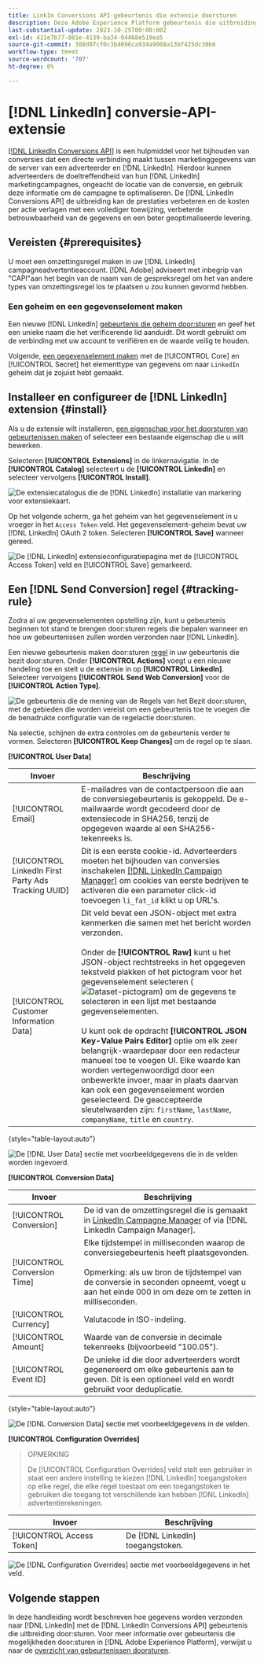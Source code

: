 ```yaml
---
title: LinkIn Conversions API-gebeurtenis die extensie doorsturen
description: Deze Adobe Experience Platform gebeurtenis die uitbreiding door:sturen staat u toe om de prestaties van uw LinkedIn marketing campagne te meten.
last-substantial-update: 2023-10-25T00:00:00Z
exl-id: 411e7b77-081e-4139-ba34-04468e519ea5
source-git-commit: 308d07cf0c3b4096ca934a9008a13bf425dc30b6
workflow-type: tm+mt
source-wordcount: '707'
ht-degree: 0%

---
```


# [!DNL LinkedIn] conversie-API-extensie

[[!DNL LinkedIn Conversions API]](https://learn.microsoft.com/en-us/linkedin/marketing/integrations/ads-reporting/conversions-api) is een hulpmiddel voor het bijhouden van conversies dat een directe verbinding maakt tussen marketinggegevens van de server van een adverteerder en [!DNL LinkedIn]. Hierdoor kunnen adverteerders de doeltreffendheid van hun [!DNL LinkedIn] marketingcampagnes, ongeacht de locatie van de conversie, en gebruik deze informatie om de campagne te optimaliseren. De [!DNL LinkedIn Conversions API] de uitbreiding kan de prestaties verbeteren en de kosten per actie verlagen met een vollediger toewijzing, verbeterde betrouwbaarheid van de gegevens en een beter geoptimaliseerde levering.

## Vereisten {#prerequisites}

U moet een omzettingsregel maken in uw [!DNL LinkedIn] campagneadvertentieaccount. [!DNL Adobe] adviseert met inbegrip van &quot;CAPI&quot;aan het begin van de naam van de gespreksregel om het van andere types van omzettingsregel los te plaatsen u zou kunnen gevormd hebben.

### Een geheim en een gegevenselement maken

Een nieuwe [!DNL LinkedIn] [gebeurtenis die geheim door:sturen](../../../ui/event-forwarding/secrets.md) en geef het een unieke naam die het verificerende lid aanduidt. Dit wordt gebruikt om de verbinding met uw account te verifiëren en de waarde veilig te houden.

Volgende, [een gegevenselement maken](../../../ui/managing-resources/data-elements.md#create-a-data-element) met de [!UICONTROL Core] en [!UICONTROL Secret] het elementtype van gegevens om naar `LinkedIn` geheim dat je zojuist hebt gemaakt.

## Installeer en configureer de [!DNL LinkedIn] extension {#install}

Als u de extensie wilt installeren, [een eigenschap voor het doorsturen van gebeurtenissen maken](../../../ui/event-forwarding/overview.md#properties) of selecteer een bestaande eigenschap die u wilt bewerken.

Selecteren **[!UICONTROL Extensions]** in de linkernavigatie. In de **[!UICONTROL Catalog]** selecteert u de **[!UICONTROL LinkedIn]** en selecteer vervolgens **[!UICONTROL Install]**.

![De extensiecatalogus die de [!DNL LinkedIn] installatie van markering voor extensiekaart.](../../../images/extensions/server/linkedin/install-extension.png)

Op het volgende scherm, ga het geheim van het gegevenselement in u vroeger in het `Access Token` veld. Het gegevenselement-geheim bevat uw [!DNL LinkedIn] OAuth 2 token. Selecteren **[!UICONTROL Save]** wanneer gereed.

![De [!DNL LinkedIn] extensieconfiguratiepagina met de [!UICONTROL Access Token] veld en [!UICONTROL Save] gemarkeerd.](../../../images/extensions/server/linkedin/configure-extension.png)

## Een [!DNL Send Conversion] regel {#tracking-rule}

Zodra al uw gegevenselementen opstelling zijn, kunt u gebeurtenis beginnen tot stand te brengen door:sturen regels die bepalen wanneer en hoe uw gebeurtenissen zullen worden verzonden naar [!DNL LinkedIn].

Een nieuwe gebeurtenis maken door:sturen [regel](../../../ui/managing-resources/rules.md) in uw gebeurtenis die bezit door:sturen. Onder **[!UICONTROL Actions]** voegt u een nieuwe handeling toe en stelt u de extensie in op **[!UICONTROL LinkedIn]**. Selecteer vervolgens **[!UICONTROL Send Web Conversion]** voor de **[!UICONTROL Action Type]**.

![De gebeurtenis die de mening van de Regels van het Bezit door:sturen, met de gebieden die worden vereist om een gebeurtenis toe te voegen die de benadrukte configuratie van de regelactie door:sturen.](../../../images/extensions/server/linkedin/linkedin-event-action.png)

Na selectie, schijnen de extra controles om de gebeurtenis verder te vormen. Selecteren **[!UICONTROL Keep Changes]** om de regel op te slaan.

**[!UICONTROL User Data]**

| Invoer | Beschrijving |
| --- | --- |
| [!UICONTROL Email] | E-mailadres van de contactpersoon die aan de conversiegebeurtenis is gekoppeld. De e-mailwaarde wordt gecodeerd door de extensiecode in SHA256, tenzij de opgegeven waarde al een SHA256-tekenreeks is. |
| [!UICONTROL LinkedIn First Party Ads Tracking UUID] | Dit is een eerste cookie-id. Adverteerders moeten het bijhouden van conversies inschakelen [[!DNL LinkedIn Campaign Manager]](https://www.linkedin.com/help/lms/answer/a423304/enable-first-party-cookies-on-a-linkedin-insight-tag) om cookies van eerste bedrijven te activeren die een parameter click-id toevoegen `li_fat_id` klikt u op URL&#39;s. |
| [!UICONTROL Customer Information Data] | Dit veld bevat een JSON-object met extra kenmerken die samen met het bericht worden verzonden.<br><br>Onder de **[!UICONTROL Raw]** kunt u het JSON-object rechtstreeks in het opgegeven tekstveld plakken of het pictogram voor het gegevenselement selecteren (![Dataset-pictogram](../../../images/extensions/server/aws/data-element-icon.png)) om de gegevens te selecteren in een lijst met bestaande gegevenselementen.<br><br>U kunt ook de opdracht **[!UICONTROL JSON Key-Value Pairs Editor]** optie om elk zeer belangrijk-waardepaar door een redacteur manueel toe te voegen UI. Elke waarde kan worden vertegenwoordigd door een onbewerkte invoer, maar in plaats daarvan kan ook een gegevenselement worden geselecteerd. De geaccepteerde sleutelwaarden zijn: `firstName`, `lastName`, `companyName`, `title` en `country`. |

{style="table-layout:auto"}

![De [!DNL User Data] sectie met voorbeeldgegevens die in de velden worden ingevoerd.](../../../images/extensions/server/linkedin/configure-extension-user-data.png)

**[!UICONTROL Conversion Data]**

| Invoer | Beschrijving |
| --- | --- |
| [!UICONTROL Conversion] | De id van de omzettingsregel die is gemaakt in [LinkedIn Campagne Manager](https://www.linkedin.com/help/lms/answer/a1657171) of via [!DNL LinkedIn Campaign Manager]. |
| [!UICONTROL Conversion Time] | Elke tijdstempel in milliseconden waarop de conversiegebeurtenis heeft plaatsgevonden. <br><br> Opmerking: als uw bron de tijdstempel van de conversie in seconden opneemt, voegt u aan het einde 000 in om deze om te zetten in milliseconden. |
| [!UICONTROL Currency] | Valutacode in ISO-indeling. |
| [!UICONTROL Amount] | Waarde van de conversie in decimale tekenreeks (bijvoorbeeld &quot;100.05&quot;). |
| [!UICONTROL Event ID] | De unieke id die door adverteerders wordt gegenereerd om elke gebeurtenis aan te geven. Dit is een optioneel veld en wordt gebruikt voor deduplicatie. |

{style="table-layout:auto"}

![De [!DNL Conversion Data] sectie met voorbeeldgegevens in de velden.](../../../images/extensions/server/linkedin/configure-extension-conversions-data.png)

**[!UICONTROL Configuration Overrides]**

>OPMERKING
>
>De [!UICONTROL Configuration Overrides] veld stelt een gebruiker in staat een andere instelling te kiezen [!DNL LinkedIn] toegangstoken op elke regel, die elke regel toestaat om een toegangstoken te gebruiken die toegang tot verschillende kan hebben [!DNL LinkedIn] advertentierekeningen.

| Invoer | Beschrijving |
| --- | --- |
| [!UICONTROL Access Token] | De [!DNL LinkedIn] toegangstoken. |

![De [!DNL Configuration Overrides] sectie met voorbeeldgegevens in het veld.](../../../images/extensions/server/linkedin/configure-extension-configuration-override.png)

## Volgende stappen

In deze handleiding wordt beschreven hoe gegevens worden verzonden naar [!DNL LinkedIn] met de [!DNL LinkedIn Conversions API] gebeurtenis die uitbreiding door:sturen. Voor meer informatie over gebeurtenis die mogelijkheden door:sturen in [!DNL Adobe Experience Platform], verwijst u naar de [overzicht van gebeurtenissen doorsturen](../../../ui/event-forwarding/overview.md).
